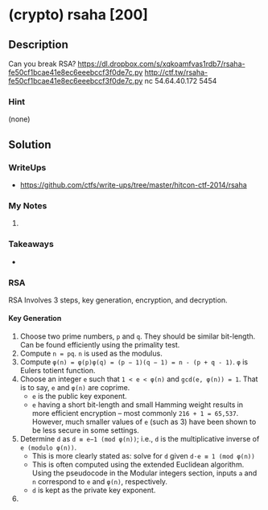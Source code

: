 
# (crypto) rsaha [200]

## Description

Can you break RSA?
https://dl.dropbox.com/s/xqkoamfvas1rdb7/rsaha-fe50cf1bcae41e8ec6eeebccf3f0de7c.py
http://ctf.tw/rsaha-fe50cf1bcae41e8ec6eeebccf3f0de7c.py
nc 54.64.40.172 5454

### Hint

(none)

## Solution

### WriteUps

- https://github.com/ctfs/write-ups/tree/master/hitcon-ctf-2014/rsaha

### My Notes

1. 

### Takeaways

- 

### RSA

RSA Involves 3 steps, key generation, encryption, and decryption.

#### Key Generation

1. Choose two prime numbers, `p` and `q`.  They should be similar bit-length.
   Can be found efficiently using the primality test.
1. Compute `n = pq`.  `n` is used as the modulus.
1. Compute `φ(n) = φ(p)φ(q) = (p − 1)(q − 1) = n - (p + q - 1)`.  `φ` is Eulers
   totient function.
1. Choose an integer `e` such that `1 < e < φ(n)` and `gcd(e, φ(n)) = 1`.  That
   is to say, `e` and `φ(n)` are coprime.
	 - `e` is the public key exponent.
	 - `e` having a short bit-length and small Hamming weight results in more
	   efficient encryption – most commonly `216 + 1 = 65,537`. However, much
	   smaller values of `e` (such as 3) have been shown to be less secure in
	   some settings.
1. Determine `d` as `d ≡ e−1 (mod φ(n))`; i.e., `d` is the multiplicative
   inverse of `e (modulo φ(n))`.
   - This is more clearly stated as: solve for `d` given `d⋅e ≡ 1 (mod φ(n))`
   - This is often computed using the extended Euclidean algorithm. Using the
	 pseudocode in the Modular integers section, inputs `a` and `n` correspond
	 to `e` and `φ(n)`, respectively.
   - `d` is kept as the private key exponent.
1. 
